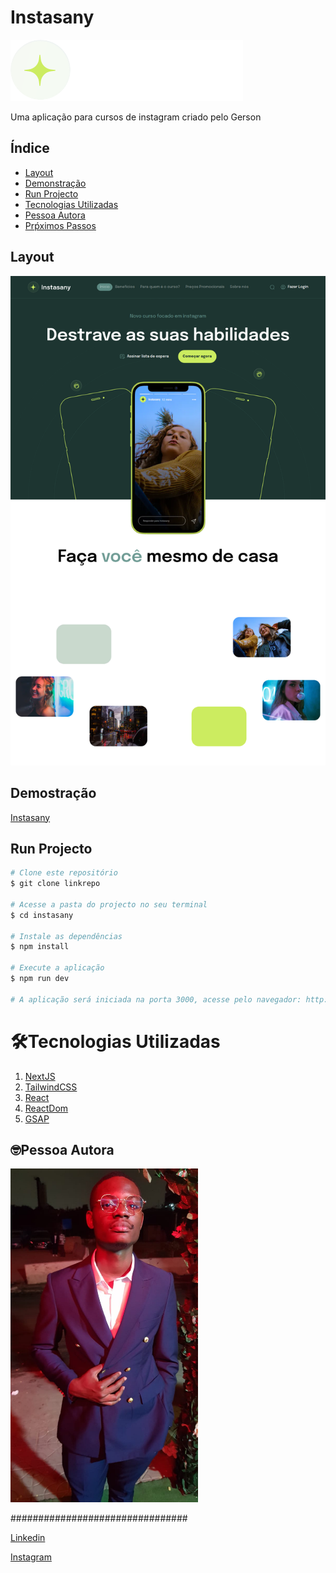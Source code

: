 # Instasany
![Instasany](./public/logo.svg)


Uma aplicação para cursos de instagram criado pelo Gerson

## Índice
- <a href="#layout">Layout</a>
- <a href="#demonstracao">Demonstração</a>
- <a href="#run">Run Projecto</a>
- <a href="#tecnologias">Tecnologias Utilizadas</a>
- <a href="#autores">Pessoa Autora</a>
- <a href="#passos">Prṕximos Passos</a>


## Layout
![Landing page](./public/Instasany.png)

## Demostração
[Instasany](https://instasany.vercel.app)

## Run Projecto

```bash
# Clone este repositório
$ git clone linkrepo

# Acesse a pasta do projecto no seu terminal
$ cd instasany

# Instale as dependências 
$ npm install

# Execute a aplicação
$ npm run dev

# A aplicação será iniciada na porta 3000, acesse pelo navegador: http://localhost:3000
```

# 🛠Tecnologias Utilizadas
1. [NextJS](https://nextjs.org/)
2. [TailwindCSS](https://tailwindcss.com/)
3. [React](https://react.dev/)
4. [ReactDom](https://legacy.reactjs.org/docs/react-dom.html)
5. [GSAP](https://gsap.com/)

## 🤓Pessoa Autora
<img src="./public/gerson.jpg" alt="Imagem do Autor do projecto" style="width:300px"/>

################################

[Linkedin](https://www.linkedin.com/in/gerson-ndombaxi-7b4867212/)

[Instagram](https://www.instagram.com/gerson.paulo16/)